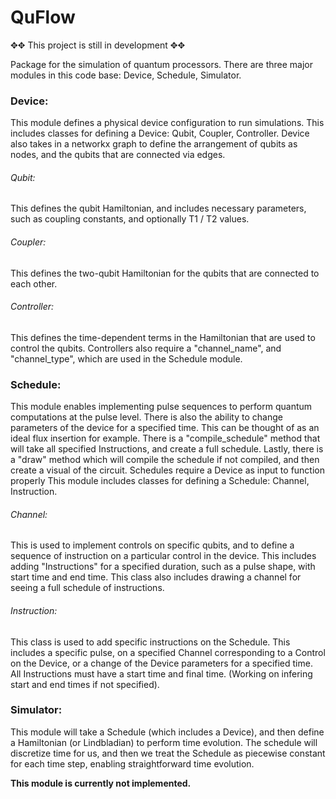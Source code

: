 # QuFlow

&#10021;&#10021; This project is still in development &#10021;&#10021;

Package for the simulation of quantum processors.
There are three major modules in this code base: Device, Schedule, Simulator.

### Device: 
This module defines a physical device configuration to run simulations.
This includes classes for defining a Device: Qubit, Coupler, Controller.
Device also takes in a networkx graph to define the arrangement of qubits as nodes, and the qubits that are connected via edges.
###### Qubit:
This defines the qubit Hamiltonian, and includes necessary parameters, such as coupling constants, and optionally T1 / T2 values.
###### Coupler:
This defines the two-qubit Hamiltonian for the qubits that are connected to each other. 
###### Controller:
This defines the time-dependent terms in the Hamiltonian that are used to control the qubits. Controllers also require a "channel_name", and "channel_type", which are used in the Schedule module.



### Schedule: 
This module enables implementing pulse sequences to perform quantum computations at the pulse level. There is also the ability to change parameters of the device for a specified time. This can be thought of as an ideal flux insertion for example.
There is a "compile_schedule" method that will take all specified Instructions, and create a full schedule.
Lastly, there is a "draw" method which will compile the schedule if not compiled, and then create a visual of the circuit.
Schedules require a Device as input to function properly
This module includes classes for defining a Schedule: Channel, Instruction.
###### Channel:
This is used to implement controls on specific qubits, and to define a sequence of instruction on a particular control in the device.
This includes adding "Instructions" for a specified duration, such as a pulse shape, with start time and end time.
This class also includes drawing a channel for seeing a full schedule of instructions.
###### Instruction:
This class is used to add specific instructions on the Schedule. This includes a specific pulse, on a specified Channel corresponding to a Control on the Device, or a change of the Device parameters for a specified time. All Instructions must have a start time and final time. (Working on infering start and end times if not specified).



### Simulator:
This module will take a Schedule (which includes a Device), and then define a Hamiltonian (or Lindbladian) to perform time evolution. The schedule will discretize time for us, and then we treat the Schedule as piecewise constant for each time step, enabling straightforward time evolution.

**This module is currently not implemented.**



